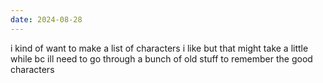 ```yaml
---
date: 2024-08-28
---
```


i kind of want to make a list of characters i like but that might take a little while bc ill need to go through a bunch of old stuff to remember the good characters
